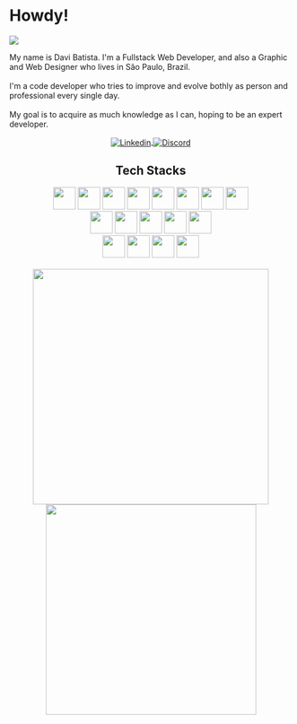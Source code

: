 #   Howdy!
  <img src="https://komarev.com/ghpvc/?username=daviebatista&color=blue&style=for-the-badge">

<p>
My name is Davi Batista. I'm a Fullstack Web Developer, and also a Graphic and Web Designer who lives in São Paulo, Brazil.
<br>
<br>
I'm a code developer who tries to improve and evolve bothly as person and professional every single day.
<br>
<br>
My goal is to acquire as much knowledge as I can, hoping to be an expert developer.
</p>
<div align="center">
  <a href="https://www.linkedin.com/in/-davi-batista/">
  <img align="center" src="https://img.shields.io/badge/LinkedIn-0077B5?style=for-the-badge&logo=linkedin&logoColor=white" alt="Linkedin"/>
</a>
<a href="https://discord.com/users/301873796200005633">
  <img align="center" src="https://img.shields.io/badge/Discord-%235865F2.svg?style=for-the-badge&logo=discord&logoColor=white" alt="Discord"/>
</a>
</div>

<div align="center" width="400px">
    <h2>Tech Stacks</h2>
    <img width="40px" src="https://cdn.jsdelivr.net/gh/devicons/devicon/icons/html5/html5-original.svg"/>
    <img width="40px" src="https://cdn.jsdelivr.net/gh/devicons/devicon/icons/css3/css3-original.svg"/>
    <img width="40px" src="https://cdn.jsdelivr.net/gh/devicons/devicon/icons/javascript/javascript-original.svg"/>
    <img width="40px" src="https://cdn.jsdelivr.net/gh/devicons/devicon/icons/typescript/typescript-original.svg"/>
    <img width="40px" src="https://cdn.jsdelivr.net/gh/devicons/devicon/icons/react/react-original.svg"/>
    <img width="40px" src="https://cdn.jsdelivr.net/gh/devicons/devicon/icons/bootstrap/bootstrap-original.svg" />
    <img width="40px" src="https://cdn.jsdelivr.net/gh/devicons/devicon/icons/sass/sass-original.svg"/>
    <img width="40px" src="https://cdn.jsdelivr.net/gh/devicons/devicon/icons/nextjs/nextjs-line.svg" />
    <br>  
    <img width="40px" src="https://cdn.jsdelivr.net/gh/devicons/devicon/icons/nodejs/nodejs-original.svg"/>
    <img width="40px" src="https://cdn.jsdelivr.net/gh/devicons/devicon/icons/express/express-original.svg" />
    <img width="40px" src="https://cdn.jsdelivr.net/gh/devicons/devicon/icons/postgresql/postgresql-original.svg" />
    <img width="40px" src="https://cdn.jsdelivr.net/gh/devicons/devicon/icons/sequelize/sequelize-original.svg" />
    <img width="40px" src="https://cdn.jsdelivr.net/gh/devicons/devicon/icons/webpack/webpack-original.svg" />
    <br>
    <img width="40px" src="https://cdn.jsdelivr.net/gh/devicons/devicon/icons/docker/docker-plain.svg" />
    <img width="40px" src="https://cdn.jsdelivr.net/gh/devicons/devicon/icons/photoshop/photoshop-plain.svg" />
    <img width="40px" src="https://cdn.jsdelivr.net/gh/devicons/devicon/icons/figma/figma-original.svg" />
    <img width="40px" src="https://cdn.jsdelivr.net/gh/devicons/devicon/icons/git/git-original.svg" />
</div>

<br>

<div align="center" width="800px">
  <img src="https://github-readme-stats.vercel.app/api?username=daviebatista&show_icons=true&theme=algolia&include_all_commits=true" width="420">
  <img src="https://github-readme-stats.vercel.app/api/top-langs/?username=daviebatista&layout=compact&langs_count=4&theme=algolia" width="375">
</div>



